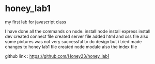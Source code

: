 # honey_lab1
my first lab for javascript class

I have done all the commands on node.
install node
install express
install dev
created connect file 
created server file
added html and css file 
also some pictures
was not very successful to do design but i tried
made changes to honey lab1 file
created node module
also the index file

github link : https://github.com/Honey23/honey_lab1
